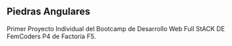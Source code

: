 ## Piedras Angulares
Primer Proyecto Individual del Bootcamp de Desarrollo Web Full StACK DE FemCoders P4 de Factoria F5.